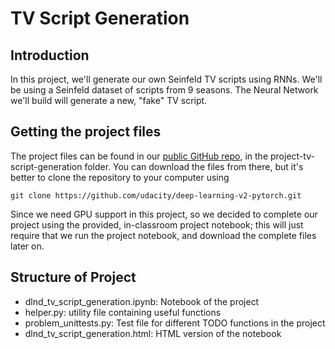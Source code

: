 # TV Script Generation

## Introduction

In this project, we'll generate our own Seinfeld TV scripts using RNNs. We'll be using a Seinfeld dataset of scripts from 9 seasons. The Neural Network we'll build will generate a new, "fake" TV script.

## Getting the project files
The project files can be found in our [public GitHub repo](https://github.com/udacity/deep-learning-v2-pytorch), in the project-tv-script-generation folder. You can download the files from there, but it's better to clone the repository to your computer using

``
git clone https://github.com/udacity/deep-learning-v2-pytorch.git
``

Since we need GPU support in this project, so we decided to complete our project using the provided, in-classroom project notebook; this will just require that we run the project notebook, and download the complete files later on.

## Structure of Project
* dlnd_tv_script_generation.ipynb: Notebook of the project
* helper.py: utility file containing useful functions 
* problem_unittests.py: Test file for different TODO functions in the project
* dlnd_tv_script_generation.html: HTML version of the notebook